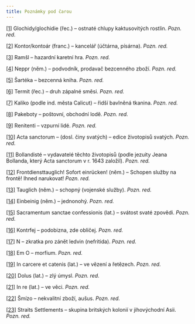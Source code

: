 ```yaml
---
title: Poznámky pod čarou
---
```


[\[1\]](../Text/povidky_z_druhe_kapsy_006.html#_ftnref1) Glochidy/glochidie (řec.) – ostnaté chlupy kaktusovitých rostlin. _Pozn. red._

[\[2\]](../Text/povidky_z_druhe_kapsy_008.html#_ftnref2) Kontor/kontoár (franc.) – kancelář (účtárna, písárna). _Pozn. red._

[\[3\]](../Text/povidky_z_druhe_kapsy_008.html#_ftnref3) Ramšl – hazardní karetní hra. _Pozn. red._

[\[4\]](../Text/povidky_z_druhe_kapsy_008.html#_ftnref4) Neppr (něm.) – podvodník, prodavač bezcenného zboží. _Pozn. red._

[\[5\]](../Text/povidky_z_druhe_kapsy_009.html#_ftnref5) Šartéka – bezcenná kniha. _Pozn. red._

[\[6\]](../Text/povidky_z_druhe_kapsy_010.html#_ftnref6) Termit (řec.) – druh zápalné směsi. _Pozn. red._

[\[7\]](../Text/povidky_z_druhe_kapsy_013.html#_ftnref7) Kaliko (podle ind. města Calicut) – řidší bavlněná tkanina. _Pozn. red._

[\[8\]](../Text/povidky_z_druhe_kapsy_014.html#_ftnref8) Pakeboty – poštovní, obchodní lodě. _Pozn. red._

[\[9\]](../Text/povidky_z_druhe_kapsy_016.html#_ftnref9) Renitenti – vzpurní lidé. _Pozn. red._

[\[10\]](../Text/povidky_z_druhe_kapsy_018.html#_ftnref10) Acta sanctorum – (dosl. činy svatých) – edice životopisů svatých. _Pozn. red._

[\[11\]](../Text/povidky_z_druhe_kapsy_018.html#_ftnref11) Bollandisté – vydavatelé těchto životopisů (podle jezuity Jeana Bollanda, který Acta sanctorum v r. 1643 založil). _Pozn. red._

[\[12\]](../Text/povidky_z_druhe_kapsy_018.html#_ftnref12) Frontdiensttauglich! Sofort einrücken! (něm.) – Schopen služby na frontě! Ihned narukovat! _Pozn. red._

[\[13\]](../Text/povidky_z_druhe_kapsy_018.html#_ftnref13) Tauglich (něm.) – schopný (vojenské služby). _Pozn. red._

[\[14\]](../Text/povidky_z_druhe_kapsy_018.html#_ftnref14) Einbeinig (něm.) – jednonohý. _Pozn. red._

[\[15\]](../Text/povidky_z_druhe_kapsy_020.html#_ftnref15) Sacramentum sanctae confessionis (lat.) – svátost svaté zpovědi. _Pozn. red._

[\[16\]](../Text/povidky_z_druhe_kapsy_020.html#_ftnref16) Kontrfej – podobizna, zde obličej. _Pozn. red._

[\[17\]](../Text/povidky_z_druhe_kapsy_020.html#_ftnref17) N – zkratka pro zánět ledvin (nefritida). _Pozn. red._

[\[18\]](../Text/povidky_z_druhe_kapsy_020.html#_ftnref18) Em O – morfium. _Pozn. red._

[\[19\]](../Text/povidky_z_druhe_kapsy_021.html#_ftnref19) In carcere et catenis (lat.) – ve vězení a řetězech. _Pozn. red._

[\[20\]](../Text/povidky_z_druhe_kapsy_022.html#_ftnref20) Dolus (lat.) – zlý úmysl. _Pozn. red._

[\[21\]](../Text/povidky_z_druhe_kapsy_022.html#_ftnref21) In re (lat.) – ve věci. _Pozn. red._

[\[22\]](../Text/povidky_z_druhe_kapsy_026.html#_ftnref22) Šmízo – nekvalitní zboží, aušus. _Pozn. red._

[\[23\]](../Text/povidky_z_druhe_kapsy_026.html#_ftnref23) Straits Settlements – skupina britských kolonií v jihovýchodní Asii. _Pozn. red._
